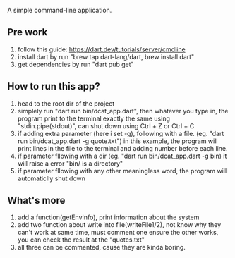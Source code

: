 A simple command-line application.
## Pre work
1. follow this guide: https://dart.dev/tutorials/server/cmdline
2. install dart by run "brew tap dart-lang/dart, brew install dart"
2. get dependencies by run "dart pub get"
## How to run this app?
1. head to the root dir of the project
2. simplely run "dart run bin/dcat_app.dart", then 
whatever you type in, the program print to the terminal
exactly the same using "stdin.pipe(stdout)", can shut down
using Ctrl + Z or Ctrl + C
3. if adding extra parameter (here i set -g), following 
with a file. (eg. "dart run bin/dcat_app.dart -g quote.txt")
in this example, the program will print lines in the file
to the terminal and adding number before each line.
4. if parameter fllowing with a dir 
(eg. "dart run bin/dcat_app.dart -g bin\)
it will raise a error "bin/ is a directory"
5. if parameter fllowing with any other meaningless word, 
the program will automaticlly shut down
## What's more 
1. add a function(getEnvInfo), print information about the system
2. add two function about write into file(writeFile1/2), 
not know why they can't work at same time, must comment one 
ensure the other works, you can check the result at the "quotes.txt"
3. all three can be commented, cause they are kinda boring.